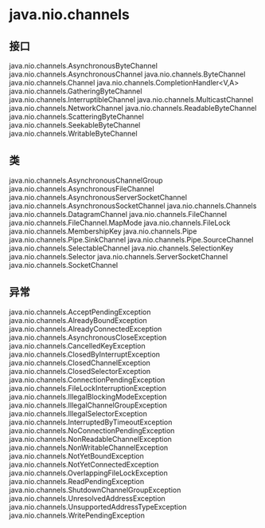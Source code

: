 # java.nio.channels

## 接口

java.nio.channels.AsynchronousByteChannel
java.nio.channels.AsynchronousChannel
java.nio.channels.ByteChannel
java.nio.channels.Channel
java.nio.channels.CompletionHandler<V,A>
java.nio.channels.GatheringByteChannel
java.nio.channels.InterruptibleChannel
java.nio.channels.MulticastChannel
java.nio.channels.NetworkChannel
java.nio.channels.ReadableByteChannel
java.nio.channels.ScatteringByteChannel
java.nio.channels.SeekableByteChannel
java.nio.channels.WritableByteChannel

## 类

java.nio.channels.AsynchronousChannelGroup
java.nio.channels.AsynchronousFileChannel
java.nio.channels.AsynchronousServerSocketChannel
java.nio.channels.AsynchronousSocketChannel
java.nio.channels.Channels
java.nio.channels.DatagramChannel
java.nio.channels.FileChannel
java.nio.channels.FileChannel.MapMode
java.nio.channels.FileLock
java.nio.channels.MembershipKey
java.nio.channels.Pipe
java.nio.channels.Pipe.SinkChannel
java.nio.channels.Pipe.SourceChannel
java.nio.channels.SelectableChannel
java.nio.channels.SelectionKey
java.nio.channels.Selector
java.nio.channels.ServerSocketChannel
java.nio.channels.SocketChannel

## 异常

java.nio.channels.AcceptPendingException
java.nio.channels.AlreadyBoundException
java.nio.channels.AlreadyConnectedException
java.nio.channels.AsynchronousCloseException
java.nio.channels.CancelledKeyException
java.nio.channels.ClosedByInterruptException
java.nio.channels.ClosedChannelException
java.nio.channels.ClosedSelectorException
java.nio.channels.ConnectionPendingException
java.nio.channels.FileLockInterruptionException
java.nio.channels.IllegalBlockingModeException
java.nio.channels.IllegalChannelGroupException
java.nio.channels.IllegalSelectorException
java.nio.channels.InterruptedByTimeoutException
java.nio.channels.NoConnectionPendingException
java.nio.channels.NonReadableChannelException
java.nio.channels.NonWritableChannelException
java.nio.channels.NotYetBoundException
java.nio.channels.NotYetConnectedException
java.nio.channels.OverlappingFileLockException
java.nio.channels.ReadPendingException
java.nio.channels.ShutdownChannelGroupException
java.nio.channels.UnresolvedAddressException
java.nio.channels.UnsupportedAddressTypeException
java.nio.channels.WritePendingException




